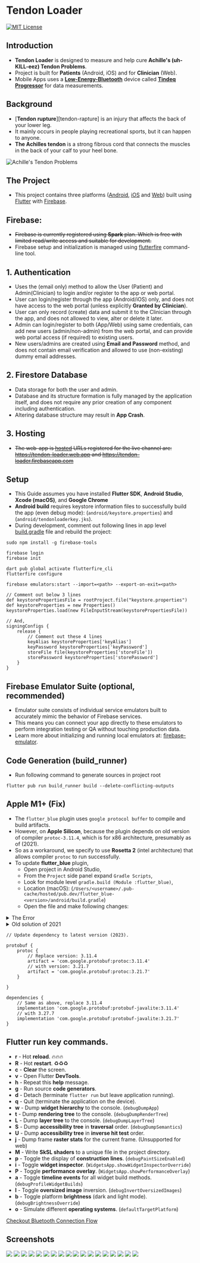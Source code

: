 # Tendon Loader

[![MIT License][license-badge]][license-link]

## Introduction

- **Tendon Loader** is designed to measure and help cure **Achille's
  (uh-KILL-eez) Tendon Problems**.
- Project is built for **Patients** (Android, iOS) and for **Clinician** (Web).
- Mobile Apps uses a [**Low-Energy-Bluetooth**][tindeq-progressor] device called
  [**Tindeq Progressor**][tindeq-progressor] for data measurements.

## Background

- [**Tendon rupture**][tendon-rapture] is an injury that affects the back of
  your lower leg.
- It mainly occurs in people playing recreational sports, but it can happen to
  anyone.
- **The Achilles tendon** is a strong fibrous cord that connects the muscles in
  the back of your calf to your heel bone.

![Achille's Tendon Problems](res/tendon-problems.webp)

## The Project

- This project contains three platforms ([Android][flutter-android],
[iOS][flutter-ios] and [Web][flutter-web]) built using [Flutter][flutter-dev]
with [Firebase][firebase-console].

## Firebase:

- ~~Firebase is currently registered using **Spark** plan. Which is free with
  limited read/write access and suitable for development.~~
- Firebase setup and initialization is managed using
  [flutterfire][flutterfire-cli] command-line tool.

## 1. Authentication

- Uses the (email only) method to allow the User (Patient) and Admin(Clinician)
  to login and/or register to the app or web portal.
- User can login/register through the app (Android/iOS) only, and does not have
  access to the web portal (unless explicitly **Granted by Clinician**).
- User can only record (create) data and submit it to the Clinician through the
  app, and does not allowed to view, alter or delete it later.
- Admin can login/register to both (App/Web) using same credentials, can add new
  users (admin/non-admin) from the web portal, and can provide web portal access
  (if required) to existing users.
- New users/admins are created using **Email and Password** method, and does not
  contain email verification and allowed to use (non-existing) dummy email
  addresses.

## 2. Firestore Database

- Data storage for both the user and admin.
- Database and its structure formation is fully managed by the application
  itself, and does not require any prior creation of any component including
  authentication.
- Altering database structure may result in **App Crash**.

## 3. Hosting

- ~~The web-app is [hosted][web-hosting] URLs registered for the live channel are:
  https://tendon-loader.web.app and https://tendon-loader.firebaseapp.com~~

## Setup

- This Guide assumes you have installed **Flutter SDK**, **Android Studio**, **Xcode
  (macOS)**, and **Google Chrome**
- **Android build** requires keystore information files to successfully build
  the app (even debug mode): (`android/keystore.properties`) and
  (`android/tendonloaderkey.jks`).
- During development, comment out following lines in app level
  [build.gradle](android/app/build.gradle) file and rebuild the project:

```console
sudo npm install -g firebase-tools

firebase login
firebase init

dart pub global activate flutterfire_cli
flutterfire configure

firebase emulators:start --import=<path> --export-on-exit=<path>
```

```Gradle
// Comment out below 3 lines
def keystorePropertiesFile = rootProject.file("keystore.properties")
def keystoreProperties = new Properties()
keystoreProperties.load(new FileInputStream(keystorePropertiesFile))

// And,
signingConfigs {
    release {
        // Comment out these 4 lines
        keyAlias keystoreProperties['keyAlias']
        keyPassword keystoreProperties['keyPassword']
        storeFile file(keystoreProperties['storeFile'])
        storePassword keystoreProperties['storePassword']
    }
}
```

## Firebase Emulator Suite (optional, recommended)

- Emulator suite consists of individual service emulators built to accurately
  mimic the behavior of Firebase services.
- This means you can connect your app directly to these emulators to perform
  integration testing or QA without touching production data.
- Learn more about initializing and running local emulators at:
  [firebase-emulator].

## Code Generation (build_runner)

- Run following command to generate sources in project root

```
flutter pub run build_runner build --delete-conflicting-outputs
```

## Apple M1+ (Fix)

- The `flutter_blue` plugin uses `google protocol buffer` to compile and build
  artifacts.
- However, on **Apple Silicon**, because the plugin depends on old version of
  compiler `protoc-3.11.4`, which is for x86 architecture, presumably as of
  (2021).
- So as a workaround, we specify to use **Rosetta 2** (intel architecture) that
  allows compiler `protoc` to run successfully.
- To update **flutter_blue** plugin,
  - Open project in Android Studio,
  - From the `Project` side panel expand `Gradle Scripts`,
  - Look for module level `gradle.build (Module :flutter_blue)`,
  - Location (macOS):
    (`/Users/<username>/.pub-cache/hosted/pub.dev/flutter_blue-<version>/android/build.gradle`)
  - Open the file and make following changes:

<details>
<summary>The Error</summary>

```
FAILURE: Build completed with 2 failures.

1: Task failed with an exception.
-----------
* What went wrong:
Execution failed for task ':flutter_blue:generateDebugProto'.
> Could not resolve all files for configuration ':flutter_blue:protobufToolsLocator_protoc'.
   > Could not find protoc-3.11.4-osx-aarch_64.exe (com.google.protobuf:protoc:3.11.4).
     Searched in the following locations:
         https://repo.maven.apache.org/maven2/com/google/protobuf/protoc/3.11.4/protoc-3.11.4-osx-aarch_64.exe
```

</details>

<details>
<summary>Old solution of 2021</summary>

```Gradle
protobuf {
    protoc {
        // Replace this line
        artifact = 'com.google.protobuf:protoc:3.11.4'
        // With this block
        if (osdetector.os == "osx") {
          artifact = 'com.google.protobuf:protoc:3.14.0:osx-x86_64'
        } else {
          artifact = 'com.google.protobuf:protoc:3.14.0'
        }
    }
}
```

</details>

```Gradle
// Update dependency to latest version (2023).

protobuf {
    protoc {
        // Replace version: 3.11.4
        artifact = 'com.google.protobuf:protoc:3.11.4'
        // with version: 3.21.7
        artifact = 'com.google.protobuf:protoc:3.21.7'
    }

}

dependencies {
    // Same as above, replace 3.11.4
    implementation 'com.google.protobuf:protobuf-javalite:3.11.4'
    // with 3.27.7
    implementation 'com.google.protobuf:protobuf-javalite:3.21.7'
}
```

## Flutter run key commands.

- **r** - Hot **reload**. 🔥🔥🔥
- **R** - Hot **restart**. ♻️♻️♻️
- **c** - **Clear** the screen.
- **v** - Open Flutter **DevTools**.
- **h** - Repeat this **help** message.
- **g** - Run source **code generators**.
- **d** - Detach (terminate `flutter run` but leave application running).
- **q** - Quit (terminate the application on the device).
- **w** - Dump **widget hierarchy** to the console. (`debugDumpApp`)
- **t** - Dump **rendering tree** to the console. (`debugDumpRenderTree`)
- **L** - Dump **layer tree** to the console. (`debugDumpLayerTree`)
- **S** - Dump **accessibility tree** in **traversal** order.
  (`debugDumpSemantics`)
- **U** - Dump **accessibility tree** in **inverse hit test** order.
- **j** - Dump frame **raster stats** for the current frame. (Unsupported for
  web)
- **M** - Write **SkSL shaders** to a unique file in the project directory.
- **p** - Toggle the display of **construction lines**.
  (`debugPaintSizeEnabled`)
- **i** - Toggle **widget inspector**.
  (`WidgetsApp.showWidgetInspectorOverride`)
- **P** - Toggle **performance overlay**. (`WidgetsApp.showPerformanceOverlay`)
- **a** - Toggle **timeline events** for all widget build methods.
  (`debugProfileWidgetBuilds`)
- **I** - Toggle **oversized image** inversion. (`debugInvertOversizedImages`)
- **b** - Toggle platform **brightness** (dark and light mode).
  (`debugBrightnessOverride`)
- **o** - Simulate different **operating systems**. (`defaultTargetPlatform`)

[Checkout Bluetooth Connection Flow](res/Connection%20Flow.pdf)

## Screenshots

![](res/screenshots-v0.0.6/Screenshot_2021-06-25-23-13-30-438_ca.ubc.tendon_loader.webp)
![](res/screenshots-v0.0.6/Screenshot_2021-06-25-23-15-14-551_ca.ubc.tendon_loader.webp)
![](res/screenshots-v0.0.6/Screenshot_2021-06-25-23-15-27-760_ca.ubc.tendon_loader.webp)
![](res/screenshots-v0.0.6/Screenshot_2021-06-25-23-15-39-736_ca.ubc.tendon_loader.webp)
![](res/screenshots-v0.0.6/Screenshot_2021-06-25-23-15-49-058_ca.ubc.tendon_loader.webp)
![](res/screenshots-v0.0.6/Screenshot_2021-06-25-23-17-06-520_ca.ubc.tendon_loader.webp)
![](res/screenshots-v0.0.6/Screenshot_2021-06-25-23-17-43-191_ca.ubc.tendon_loader.webp)
![](res/screenshots-v0.0.6/Screenshot_2021-06-25-23-18-06-269_ca.ubc.tendon_loader.webp)
![](res/screenshots-v0.0.6/Screenshot_2021-06-25-23-18-13-910_ca.ubc.tendon_loader.webp)
![](res/screenshots-v0.0.6/Screenshot_2021-06-25-23-18-25-853_ca.ubc.tendon_loader.webp)
![](res/screenshots-v0.0.6/Screenshot_2021-06-25-23-18-51-639_ca.ubc.tendon_loader.webp)
![](res/screenshots-v0.0.6/Screenshot_2021-06-25-23-19-02-872_ca.ubc.tendon_loader.webp)
![](res/screenshots-v0.0.6/Screenshot_2021-06-25-23-19-32-174_ca.ubc.tendon_loader.webp)
![](res/screenshots-v0.0.6/Screenshot_2021-06-25-23-19-56-481_ca.ubc.tendon_loader.webp)
![](res/screenshots-v0.0.6/Screenshot_2021-06-25-23-20-09-295_ca.ubc.tendon_loader.webp)
![](res/screenshots-v0.0.6/Screenshot_2021-06-25-23-20-52-519_ca.ubc.tendon_loader.webp)
![](res/screenshots-v0.0.6/Screenshot_2021-06-25-23-21-12-197_ca.ubc.tendon_loader.webp)
![](res/screenshots-v0.0.6/Screenshot_2021-06-25-23-21-21-526_ca.ubc.tendon_loader.webp)

[license-badge]: https://img.shields.io/github/license/mitulvaghamshi/tendon_loader?logo=%20&style=for-the-badge
[license-link]: https://github.com/mitulvaghamshi/tendon_loader/blob/main/LICENSE
[flutter-android]: https://flutter.dev/docs/get-started/flutter-for/android-devs
[flutter-ios]: https://flutter.dev/docs/get-started/flutter-for/ios-devs
[flutter-web]: https://flutter.dev/docs/get-started/flutter-for/web-devs
[flutter-dev]: https://flutter.dev
[firebase-console]: https://console.firebase.google.com/project/tendon-loader/overview
[firebase-emulator]: https://firebase.google.com/docs/emulator-suite
[tindeq-progressor]: https://tindeq.com
[web-hosting]: https://console.firebase.google.com/project/tendon-loader/hosting/sites
[android-config]: https://console.firebase.google.com/project/tendon-loader/settings/general/android:ca.ubc.tendon_loader
[flutterfire-cli]: https://firebase.flutter.dev/docs/cli
[tendon-repture]: https://www.mayoclinic.org/diseases-conditions/achilles-tendon-rupture/symptoms-causes/syc-20353234
